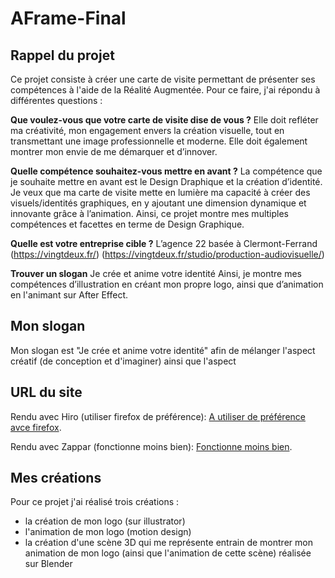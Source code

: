 # AFrame-Final

## Rappel du projet
Ce projet consiste à créer une carte de visite permettant de présenter ses compétences à l'aide de la Réalité Augmentée.
Pour ce faire, j'ai répondu à différentes questions : 

**Que voulez-vous que votre carte de visite dise de vous ?**
Elle doit refléter ma créativité, mon engagement envers la création visuelle, tout en transmettant une image professionnelle et moderne. Elle doit également montrer mon envie de me démarquer et d’innover.

**Quelle compétence souhaitez-vous mettre en avant ?**
La compétence que je souhaite mettre en avant est le Design Draphique et la création d’identité.
Je veux que ma carte de visite mette en lumière ma capacité à créer des visuels/identités graphiques, en y ajoutant une dimension dynamique et innovante grâce à l’animation.
Ainsi, ce projet montre mes multiples compétences et facettes en terme de Design Graphique.

**Quelle est votre entreprise cible ?**
L’agence 22 basée à Clermont-Ferrand 
(https://vingtdeux.fr/)
(https://vingtdeux.fr/studio/production-audiovisuelle/)

**Trouver un slogan**
Je crée et anime votre identité
Ainsi, je montre mes compétences d’illustration en créant mon propre logo, ainsi que d’animation en l'animant sur After Effect.

## Mon slogan
Mon slogan est "Je crée et anime votre identité" afin de mélanger l'aspect créatif (de conception et d'imaginer) ainsi que l'aspect

## URL du site
Rendu avec Hiro (utiliser firefox de préférence):
[A utiliser de préférence avce firefox](https://chaari7.github.io/AFrame-Final/ ).

Rendu avec Zappar (fonctionne moins bien):
[Fonctionne moins bien](https://chaari7.github.io/Zappar-Card/ ).

## Mes créations
Pour ce projet j'ai réalisé trois créations :
- la création de mon logo (sur illustrator)
- l'animation de mon logo (motion design)
- la création d'une scène 3D qui me représente entrain de montrer mon animation de mon logo (ainsi que l'animation de cette scène) réalisée sur Blender
